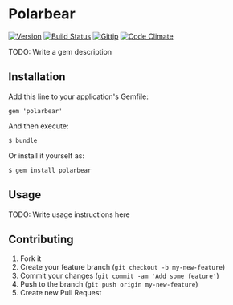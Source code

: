 # Polarbear

[![Version     ](https://img.shields.io/gem/v/polarbear.svg?style=flat)](https://rubygems.org/gems/polarbear)
[![Build Status](http://img.shields.io/travis/patbonecrusher/polarbear/master.svg?style=flat)](https://travis-ci.org/patbonecrusher/polarbear)
[![Gittip      ](http://img.shields.io/gittip/patbonecrusher.svg?style=flat)](http://gittip.com/patbonecrusher)
[![Code Climate](https://img.shields.io/codeclimate/github/patbonecrusher/polarbear.svg?style=flat)](https://codeclimate.com/github/patbonecrusher/polarbear)

TODO: Write a gem description

## Installation

Add this line to your application's Gemfile:

    gem 'polarbear'

And then execute:

    $ bundle

Or install it yourself as:

    $ gem install polarbear

## Usage

TODO: Write usage instructions here

## Contributing

1. Fork it
2. Create your feature branch (`git checkout -b my-new-feature`)
3. Commit your changes (`git commit -am 'Add some feature'`)
4. Push to the branch (`git push origin my-new-feature`)
5. Create new Pull Request

